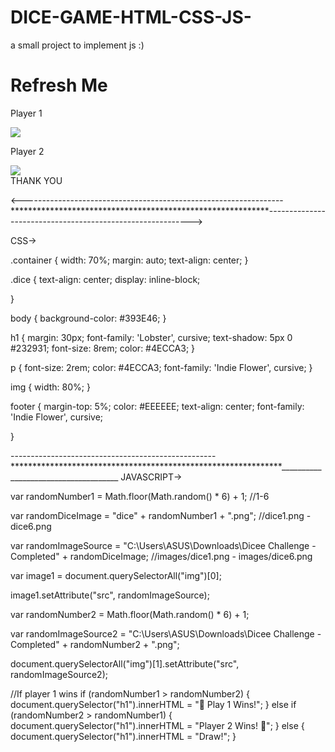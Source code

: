 # DICE-GAME-HTML-CSS-JS-
 a small project to implement js :)
<!DOCTYPE html>

<html lang="en" dir="ltr">
  
<head>
    <meta charset="utf-8">
    
<title>Dicee</title>
    
<link rel="stylesheet" href="styles.css">
    
<link href="https://fonts.googleapis.com/css?family=Indie+Flower|Lobster" rel="stylesheet">

  
</head>
  
<body>

    
<div class="container">
      
<h1>Refresh Me</h1>

      
<div class="dice">
        
<p>Player 1</p>
        
<img class="img1" src="images/dice6.png">
      
</div>

      
<div class="dice">
        
<p>Player 2</p>
        
<img class="img2" src="images/dice6.png">
      
</div>

    
</div>

    
<script src="index.js" charset="utf-8"></script>

     
 </body>

     
 <footer>
        THANK YOU      </footer>
    
</html>


<-----------------------------------------------------------------***********************************************************----------------------------------------------------------->

CSS->

.container {
  width: 70%;
  margin: auto;
  text-align: center;
}

.dice {
  text-align: center;
  display: inline-block;

}

body {
  background-color: #393E46;
}

h1 {
  margin: 30px;
  font-family: 'Lobster', cursive;
  text-shadow: 5px 0 #232931;
  font-size: 8rem;
  color: #4ECCA3;
}

p {
  font-size: 2rem;
  color: #4ECCA3;
  font-family: 'Indie Flower', cursive;
}

img {
  width: 80%;
}

footer {
  margin-top: 5%;
  color: #EEEEEE;
  text-align: center;
  font-family: 'Indie Flower', cursive;

}


---------------------------------------------------**************************************************************_____________________________________
JAVASCRIPT->



var randomNumber1 = Math.floor(Math.random() * 6) + 1; //1-6

var randomDiceImage = "dice" + randomNumber1 + ".png"; //dice1.png - dice6.png

var randomImageSource = "C:\Users\ASUS\Downloads\Dicee Challenge - Completed" + randomDiceImage; //images/dice1.png - images/dice6.png

var image1 = document.querySelectorAll("img")[0];

image1.setAttribute("src", randomImageSource);


var randomNumber2 = Math.floor(Math.random() * 6) + 1;

var randomImageSource2 = "C:\Users\ASUS\Downloads\Dicee Challenge - Completed" + randomNumber2 + ".png";

document.querySelectorAll("img")[1].setAttribute("src", randomImageSource2);


//If player 1 wins
if (randomNumber1 > randomNumber2) {
  document.querySelector("h1").innerHTML = "🚩 Play 1 Wins!";
}
else if (randomNumber2 > randomNumber1) {
  document.querySelector("h1").innerHTML = "Player 2 Wins! 🚩";
}
else {
  document.querySelector("h1").innerHTML = "Draw!";
}


